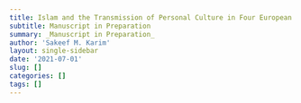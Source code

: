 ```yaml
---
title: Islam and the Transmission of Personal Culture in Four European Countries
subtitle: Manuscript in Preparation
summary: _Manuscript in Preparation_
author: 'Sakeef M. Karim'
layout: single-sidebar
date: '2021-07-01'
slug: []
categories: []
tags: []
---
```



